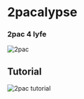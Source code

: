 # 2pacalypse
### 2pac 4 lyfe

![2pac](https://u.cubeupload.com/ropap66508/H7Y3TN.png)

## Tutorial
![2pac tutorial](https://u.cubeupload.com/ropap66508/pymG7y.gif)

